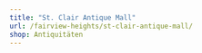 ```yaml
---
title: "St. Clair Antique Mall"
url: /fairview-heights/st-clair-antique-mall/
shop: Antiquitäten
---
```

